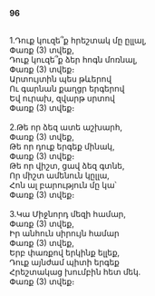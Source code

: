 **96**

\
1.Դուք կուզե՞ք հրեշտակ մը ըլլալ,\
Փառք (3) տվեք,\
Դուք կուզե՞ք ձեր հոգն մոռնալ,\
Փառք (3) տվեք։\
Արտույտին պես թևերով\
Ու գարնան քաղցր երգերով\
Եվ ուրախ, զվարթ սրտով\
Փառք (3) տվեք։\
\
2.Թե որ ձեզ ատե աշխարհ,\
Փառք (3) տվեք,\
Թե որ դուք երգեք մինակ,\
Փառք (3) տվեք։\
Թե որ վիշտ, ցավ ձեզ գտնե,\
Որ միշտ ամենուն կըլլա,\
Հոն ալ բարություն մը կա՝\
Փառք (3) տվեք։\
\
3.Կա Միջնորդ մեզի համար,\
Փառք (3) տվեք,\
Իր անհուն սիրույն համար\
Փառք (3) տվեք,\
Երբ փառքով երկինք ելլեք,\
Դուք այնժամ պիտի երգեք\
Հրեշտակաց խումբին հետ մեկ.\
Փառք (3) տվեք։
